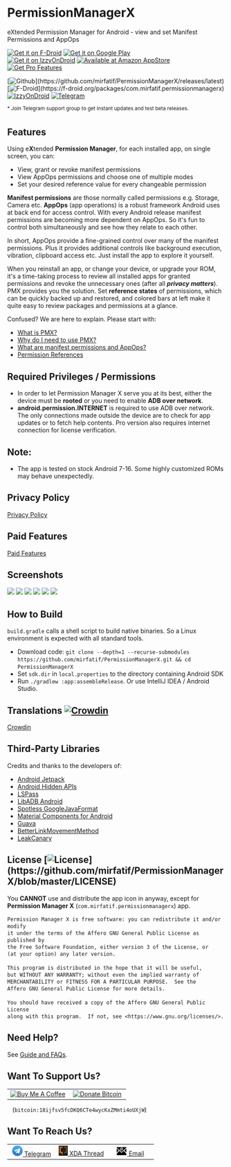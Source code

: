 # PermissionManagerX
eXtended Permission Manager for Android - view and set Manifest Permissions and AppOps

<a href="https://f-droid.org/packages/com.mirfatif.permissionmanagerx"><img alt="Get it on F-Droid" src="https://fdroid.gitlab.io/artwork/badge/get-it-on.png" height="100"></a>
<a href="https://play.google.com/store/apps/details?id=com.mirfatif.permissionmanagerx"><img alt="Get it on Google Play" src="https://play.google.com/intl/en_us/badges/static/images/badges/en_badge_web_generic.png" height="100"></a>  
<a href="https://apt.izzysoft.de/fdroid/index/apk/com.mirfatif.permissionmanagerx"><img alt="Get it on IzzyOnDroid" src="https://gitlab.com/IzzyOnDroid/repo/-/raw/master/assets/IzzyOnDroid.png" height="100"></a>
<a href="https://amzn.to/2Ij50j4"><img alt="Available at Amazon AppStore" src="https://user-images.githubusercontent.com/33040459/98554253-56c9d600-22c2-11eb-83ba-bd24fb1263ae.png" height="100"></a>  
<a href="https://mirfatif.github.io/mirfatif/getpro"><img alt="Get Pro Features" src="https://user-images.githubusercontent.com/33040459/137955720-51f667ab-ea09-4b1d-9626-0b857e5f1673.png" height="100"></a>

[![Github](https://img.shields.io/github/v/release/mirfatif/PermissionManagerX?label="Github")](https://github.com/mirfatif/PermissionManagerX/releases/latest) [![F-Droid](https://img.shields.io/f-droid/v/com.mirfatif.permissionmanagerx.svg?label="F-Droid")](https://f-droid.org/packages/com.mirfatif.permissionmanagerx) [![IzzyOnDroid](https://img.shields.io/endpoint?url=https://apt.izzysoft.de/fdroid/api/v1/shield/com.mirfatif.permissionmanagerx)](https://apt.izzysoft.de/fdroid/index/apk/com.mirfatif.permissionmanagerx) [![Telegram](https://img.shields.io/badge/Telegram-latest-blue)](https://t.me/mirfatifApps)

<sup>* Join Telegram support group to get instant updates and test beta releases.</sup>

## Features
Using e<b>X</b>tended <b>Permission Manager</b>, for each installed app, on single screen, you can:

* View, grant or revoke manifest permissions
* View AppOps permissions and choose one of multiple modes
* Set your desired reference value for every changeable permission

<b>Manifest permissions</b> are those normally called permissions e.g. Storage, Camera etc. <b>AppOps</b> (app operations) is a robust framework Android uses at back end for access control. With every Android release manifest permissions are becoming more dependent on AppOps. So it's fun to control both simultaneously and see how they relate to each other.

In short, AppOps provide a fine-grained control over many of the manifest permissions. Plus it provides additional controls like background execution, vibration, clipboard access etc. Just install the app to explore it yourself.

When you reinstall an app, or change your device, or upgrade your ROM, it's a time-taking process to review all installed apps for granted permissions and revoke the unnecessary ones (after all  <b><i>privacy matters</i></b>). PMX provides you the solution. Set <b>reference states</b> of permissions, which can be quickly backed up and restored, and colored bars at left make it quite easy to review packages and permissions at a glance.

Confused? We are here to explain. Please start with:

* <a href="https://mirfatif.github.io/PermissionManagerX/help/en#intro">What is PMX?</a>
* <a href="https://mirfatif.github.io/PermissionManagerX/help/en#faq36">Why do I need to use PMX?</a>
* <a href="https://mirfatif.github.io/PermissionManagerX/help/en#perms_types">What are manifest permissions and AppOps?</a>
* <a href="https://mirfatif.github.io/PermissionManagerX/help/en#perm_ref">Permission References</a>

## Required Privileges / Permissions

* In order to let Permission Manager X serve you at its best, either the device must be <b>rooted</b> or you need to enable <b>ADB over network</b>.
* <b>android.permission.INTERNET</b> is required to use ADB over network. The only connections made outside the device are to check for app updates or to fetch help contents. Pro version also requires internet connection for license verification.

## Note:

* The app is tested on stock Android 7-16. Some highly customized ROMs may behave unexpectedly.

## Privacy Policy

[Privacy Policy](https://mirfatif.github.io/PermissionManagerX/privacy_policy.html)

## Paid Features

[Paid Features](https://mirfatif.github.io/PermissionManagerX/help/en#paid_features)

## Screenshots

<img src="fastlane/metadata/android/en-US/images/phoneScreenshots/1.jpg" width="250"> <img src="fastlane/metadata/android/en-US/images/phoneScreenshots/2.jpg" width="250"> <img src="fastlane/metadata/android/en-US/images/phoneScreenshots/3.jpg" width="250">
<img src="fastlane/metadata/android/en-US/images/phoneScreenshots/4.jpg" width="250"> <img src="fastlane/metadata/android/en-US/images/phoneScreenshots/5.jpg" width="250"> <img src="fastlane/metadata/android/en-US/images/phoneScreenshots/6.jpg" width="250">

## How to Build
`build.gradle` calls a shell script to build native binaries. So a Linux environment is expected with all standard tools.
* Download code: `git clone --depth=1 --recurse-submodules https://github.com/mirfatif/PermissionManagerX.git && cd PermissionManagerX`
* Set `sdk.dir` in `local.properties` to the directory containing Android SDK
* Run `./gradlew :app:assembleRelease`. Or use IntelliJ IDEA / Android Studio.

## Translations [![Crowdin](https://badges.crowdin.net/pmx/localized.svg)](https://crowdin.com/project/pmx)
[Crowdin](https://crowdin.com/project/pmx)

## Third-Party Libraries
Credits and thanks to the developers of:
* [Android Jetpack](https://github.com/androidx/androidx)
* [Android Hidden APIs](https://github.com/anggrayudi/android-hidden-api)
* [LSPass](https://github.com/LSPosed/AndroidHiddenApiBypass)
* [LibADB Android](https://github.com/MuntashirAkon/libadb-android)
* [Spotless GoogleJavaFormat](https://github.com/diffplug/spotless)
* [Material Components for Android](https://github.com/material-components/material-components-android)
* [Guava](https://github.com/google/guava)
* [BetterLinkMovementMethod](https://github.com/saket/Better-Link-Movement-Method)
* [LeakCanary](https://github.com/square/leakcanary)

## License [![License](https://img.shields.io/github/license/mirfatif/PermissionManagerX?label="License")](https://github.com/mirfatif/PermissionManagerX/blob/master/LICENSE)

You **CANNOT** use and distribute the app icon in anyway, except for **Permission Manager X** (`com.mirfatif.permissionmanagerx`) app.

    Permission Manager X is free software: you can redistribute it and/or modify
    it under the terms of the Affero GNU General Public License as published by
    the Free Software Foundation, either version 3 of the License, or
    (at your option) any later version.

    This program is distributed in the hope that it will be useful,
    but WITHOUT ANY WARRANTY; without even the implied warranty of
    MERCHANTABILITY or FITNESS FOR A PARTICULAR PURPOSE.  See the
    Affero GNU General Public License for more details.

    You should have received a copy of the Affero GNU General Public License
    along with this program.  If not, see <https://www.gnu.org/licenses/>.

## Need Help?

See [Guide and FAQs](https://mirfatif.github.io/PermissionManagerX/help/help.html).

## Want To Support Us?

<table>
    <td><a href="https://www.buymeacoffee.com/mirfatif"><img src="https://cdn.buymeacoffee.com/buttons/default-white.png" height="45" width="170" alt="Buy Me A Coffee"/></a></td>
    <td>&nbsp;<a href="http://mirfatif.github.io/mirfatif/bitcoin_redirect"><img src="http://mirfatif.github.io/mirfatif/logos/btc_button.png" height="37" width="150" alt="Donate Bitcoin"/></a>&nbsp;</td>
</table>

&nbsp;&nbsp;&nbsp;(`bitcoin:18ijfsv5fcDKQ6CTe4wycKxZMmti4oUXjW`)

## Want To Reach Us?

<table>
    <td>&nbsp;<a href="https://t.me/PermissionManagerX"><img src="https://raw.githubusercontent.com/mirfatif/mirfatif/main/logos/telegram.png" height="25"/> Telegram</a>&nbsp;</td>
    <td><a href="https://forum.xda-developers.com/t/app-7-0-permission-manager-x-manage-appops-and-manifest-permissions.4187657"><img src="https://raw.githubusercontent.com/mirfatif/mirfatif/main/logos/xda.png" height="23" width="21"/> XDA Thread</a></td>
    <td>&nbsp;&nbsp;&nbsp;&nbsp;<a href="mailto:mirfatif.dev@gmail.com"><img src="https://raw.githubusercontent.com/mirfatif/mirfatif/main/logos/email.png" height="22" width="25"/> Email</a>&nbsp;&nbsp;&nbsp;&nbsp;</td>
</table>
